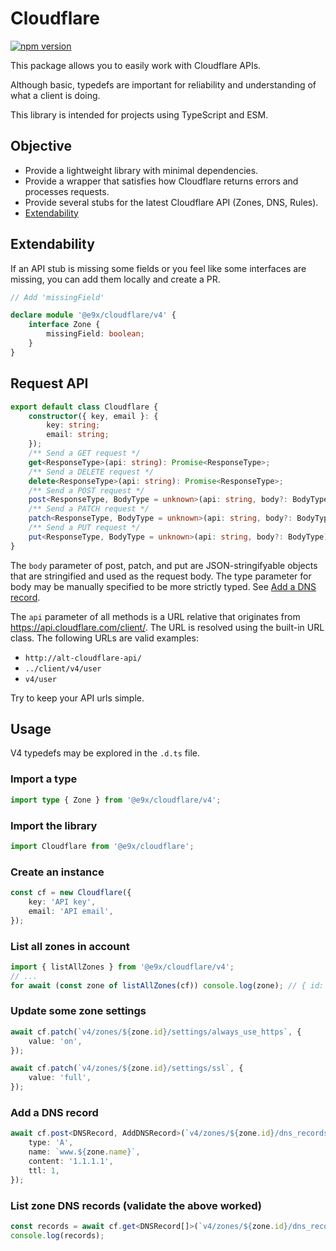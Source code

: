 # Cloudflare

<a href="https://www.npmjs.com/package/@e9x/cloudflare"><img src="https://img.shields.io/npm/v/@e9x/cloudflare.svg?maxAge=3600" alt="npm version" /></a>

This package allows you to easily work with Cloudflare APIs.

Although basic, typedefs are important for reliability and understanding of what a client is doing.

This library is intended for projects using TypeScript and ESM.

## Objective

- Provide a lightweight library with minimal dependencies.
- Provide a wrapper that satisfies how Cloudflare returns errors and processes requests.
- Provide several stubs for the latest Cloudflare API (Zones, DNS, Rules).
- [Extendability](#Extendability)

## Extendability

If an API stub is missing some fields or you feel like some interfaces are missing, you can add them locally and create a PR.

```ts
// Add 'missingField'

declare module '@e9x/cloudflare/v4' {
	interface Zone {
		missingField: boolean;
	}
}
```

## Request API

```ts
export default class Cloudflare {
    constructor({ key, email }: {
        key: string;
        email: string;
    });
    /** Send a GET request */
    get<ResponseType>(api: string): Promise<ResponseType>;
    /** Send a DELETE request */
    delete<ResponseType>(api: string): Promise<ResponseType>;
    /** Send a POST request */
    post<ResponseType, BodyType = unknown>(api: string, body?: BodyType): Promise<ResponseType>;
    /** Send a PATCH request */
    patch<ResponseType, BodyType = unknown>(api: string, body?: BodyType): Promise<ResponseType>;
    /** Send a PUT request */
    put<ResponseType, BodyType = unknown>(api: string, body?: BodyType): Promise<ResponseType>;
}
```

The `body` parameter of post, patch, and put are JSON-stringifyable objects that are stringified and used as the request body. The type parameter for body may be manually specified to be more strictly typed. See [Add a DNS record](#add-a-dns-record).


The `api` parameter of all methods is a URL relative that originates from https://api.cloudflare.com/client/. The URL is resolved using the built-in URL class. The following URLs are valid examples:
- `http://alt-cloudflare-api/`
- `../client/v4/user`
- `v4/user`

Try to keep your API urls simple.

## Usage

V4 typedefs may be explored in the `.d.ts` file.

### Import a type

```ts
import type { Zone } from '@e9x/cloudflare/v4';
```

### Import the library

```ts
import Cloudflare from '@e9x/cloudflare';
```

### Create an instance

```ts
const cf = new Cloudflare({
	key: 'API key',
	email: 'API email',
});
```

### List all zones in account

```ts
import { listAllZones } from '@e9x/cloudflare/v4';
// ...
for await (const zone of listAllZones(cf)) console.log(zone); // { id: ..., name: ... }
```

### Update some zone settings

```ts
await cf.patch(`v4/zones/${zone.id}/settings/always_use_https`, {
	value: 'on',
});

await cf.patch(`v4/zones/${zone.id}/settings/ssl`, {
	value: 'full',
});
```

### Add a DNS record

```ts
await cf.post<DNSRecord, AddDNSRecord>(`v4/zones/${zone.id}/dns_records`, {
	type: 'A',
	name: `www.${zone.name}`,
	content: '1.1.1.1',
	ttl: 1,
});
```

### List zone DNS records (validate the above worked)

```ts
const records = await cf.get<DNSRecord[]>(`v4/zones/${zone.id}/dns_records`);
console.log(records);
```
